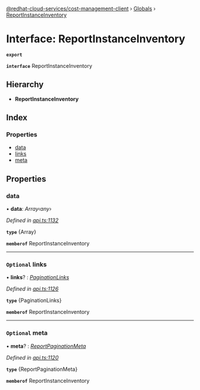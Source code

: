 [@redhat-cloud-services/cost-management-client](../README.md) › [Globals](../globals.md) › [ReportInstanceInventory](reportinstanceinventory.md)

# Interface: ReportInstanceInventory

**`export`** 

**`interface`** ReportInstanceInventory

## Hierarchy

* **ReportInstanceInventory**

## Index

### Properties

* [data](reportinstanceinventory.md#data)
* [links](reportinstanceinventory.md#optional-links)
* [meta](reportinstanceinventory.md#optional-meta)

## Properties

###  data

• **data**: *Array‹any›*

*Defined in [api.ts:1132](https://github.com/RedHatInsights/javascript-clients/blob/master/packages/cost-management/api.ts#L1132)*

**`type`** {Array<any>}

**`memberof`** ReportInstanceInventory

___

### `Optional` links

• **links**? : *[PaginationLinks](paginationlinks.md)*

*Defined in [api.ts:1126](https://github.com/RedHatInsights/javascript-clients/blob/master/packages/cost-management/api.ts#L1126)*

**`type`** {PaginationLinks}

**`memberof`** ReportInstanceInventory

___

### `Optional` meta

• **meta**? : *[ReportPaginationMeta](reportpaginationmeta.md)*

*Defined in [api.ts:1120](https://github.com/RedHatInsights/javascript-clients/blob/master/packages/cost-management/api.ts#L1120)*

**`type`** {ReportPaginationMeta}

**`memberof`** ReportInstanceInventory
